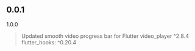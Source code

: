 ## 0.0.1

1.0.0
> Updated smooth video progress bar for Flutter
> video_player ^2.8.4
> flutter_hooks: ^0.20.4
